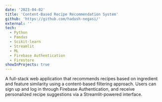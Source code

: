 ```yaml
---
date: '2023-04-02'
title: 'Content-Based Recipe Recommendation System'
github: 'https://github.com/hadush-negasi/'
external: ''
tech:
  - Python
  - Pandas
  - Scikit-learn
  - Streamlit
  - ML
  - Firebase Authentication
  - Firestore
showInProjects: true
---
```

A full-stack web application that recommends recipes based on ingredient and feature similarity using a content-based filtering approach. Users can sign up and log in through Firebase Authentication, and receive personalized recipe suggestions via a Streamlit-powered interface.

